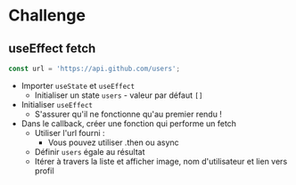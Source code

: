 # Challenge

## useEffect fetch

```js
const url = 'https://api.github.com/users';
```

- Importer `useState` et `useEffect`
  - Initialiser un state `users` - valeur par défaut `[]`
- Initialiser `useEffect`
  - S'assurer qu'il ne fonctionne qu'au premier rendu !
- Dans le callback, créer une fonction qui performe un fetch
  - Utiliser l'url fourni :
    - Vous pouvez utiliser .then ou async
  - Définir `users` égale au résultat
  - Itérer à travers la liste et afficher image, nom d'utilisateur et lien vers profil
